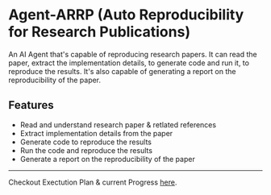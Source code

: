 # Agent-ARRP (Auto Reproducibility for Research Publications)

An AI Agent that's capable of reproducing research papers. It can read the paper, extract the implementation details, to generate code and run it, to reproduce the results. It's also capable of generating a report on the reproducibility of the paper.

## Features
- Read and understand research paper & retlated references
- Extract implementation details from the paper
- Generate code to reproduce the results
- Run the code and reproduce the results
- Generate a report on the reproducibility of the paper

---

Checkout Exectution Plan & current Progress [here](https://github.com/anemvamsi4/Agent-ARRP/PROGRESS.md).
